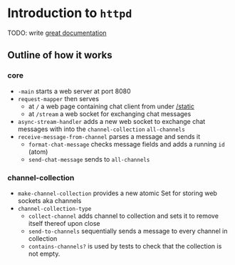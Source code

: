 # Introduction to `httpd`

TODO: write [great documentation](http://jacobian.org/writing/great-documentation/what-to-write/)

## Outline of how it works

### core

- `-main` starts a web server at port 8080
- `request-mapper` then serves
  - at `/` a web page containing chat client from under [/static](../static)
  - at `/stream` a web socket for exchanging chat messages
- `async-stream-handler` adds a new web socket to exchange chat messages with into the `channel-collection` `all-channels`
- `receive-message-from-channel` parses a message and sends it
  - `format-chat-message` checks message fields and adds a running `id` (atom)
  - `send-chat-message` sends to `all-channels`

### channel-collection

- `make-channel-collection` provides a new atomic Set for storing web sockets aka channels
- `channel-collection-type`
  - `collect-channel` adds channel to collection and sets it to remove itself thereof upon close
  - `send-to-channels` sequentially sends a message to every channel in collection
  - `contains-channels?` is used by tests to check that the collection is not empty.
